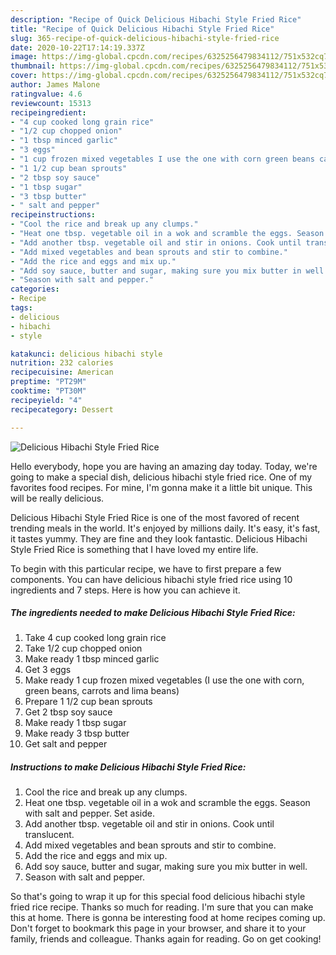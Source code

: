 ```yaml
---
description: "Recipe of Quick Delicious Hibachi Style Fried Rice"
title: "Recipe of Quick Delicious Hibachi Style Fried Rice"
slug: 365-recipe-of-quick-delicious-hibachi-style-fried-rice
date: 2020-10-22T17:14:19.337Z
image: https://img-global.cpcdn.com/recipes/6325256479834112/751x532cq70/delicious-hibachi-style-fried-rice-recipe-main-photo.jpg
thumbnail: https://img-global.cpcdn.com/recipes/6325256479834112/751x532cq70/delicious-hibachi-style-fried-rice-recipe-main-photo.jpg
cover: https://img-global.cpcdn.com/recipes/6325256479834112/751x532cq70/delicious-hibachi-style-fried-rice-recipe-main-photo.jpg
author: James Malone
ratingvalue: 4.6
reviewcount: 15313
recipeingredient:
- "4 cup cooked long grain rice"
- "1/2 cup chopped onion"
- "1 tbsp minced garlic"
- "3 eggs"
- "1 cup frozen mixed vegetables I use the one with corn green beans carrots and lima beans"
- "1 1/2 cup bean sprouts"
- "2 tbsp soy sauce"
- "1 tbsp sugar"
- "3 tbsp butter"
- " salt and pepper"
recipeinstructions:
- "Cool the rice and break up any clumps."
- "Heat one tbsp. vegetable oil in a wok and scramble the eggs. Season with salt and pepper. Set aside."
- "Add another tbsp. vegetable oil and stir in onions. Cook until translucent."
- "Add mixed vegetables and bean sprouts and stir to combine."
- "Add the rice and eggs and mix up."
- "Add soy sauce, butter and sugar, making sure you mix butter in well."
- "Season with salt and pepper."
categories:
- Recipe
tags:
- delicious
- hibachi
- style

katakunci: delicious hibachi style 
nutrition: 232 calories
recipecuisine: American
preptime: "PT29M"
cooktime: "PT30M"
recipeyield: "4"
recipecategory: Dessert

---
```



![Delicious Hibachi Style Fried Rice](https://img-global.cpcdn.com/recipes/6325256479834112/751x532cq70/delicious-hibachi-style-fried-rice-recipe-main-photo.jpg)

Hello everybody, hope you are having an amazing day today. Today, we're going to make a special dish, delicious hibachi style fried rice. One of my favorites food recipes. For mine, I'm gonna make it a little bit unique. This will be really delicious.



Delicious Hibachi Style Fried Rice is one of the most favored of recent trending meals in the world. It's enjoyed by millions daily. It's easy, it's fast, it tastes yummy. They are fine and they look fantastic. Delicious Hibachi Style Fried Rice is something that I have loved my entire life.


To begin with this particular recipe, we have to first prepare a few components. You can have delicious hibachi style fried rice using 10 ingredients and 7 steps. Here is how you can achieve it.

<!--inarticleads1-->

##### The ingredients needed to make Delicious Hibachi Style Fried Rice:

1. Take 4 cup cooked long grain rice
1. Take 1/2 cup chopped onion
1. Make ready 1 tbsp minced garlic
1. Get 3 eggs
1. Make ready 1 cup frozen mixed vegetables (I use the one with corn, green beans, carrots and lima beans)
1. Prepare 1 1/2 cup bean sprouts
1. Get 2 tbsp soy sauce
1. Make ready 1 tbsp sugar
1. Make ready 3 tbsp butter
1. Get  salt and pepper




<!--inarticleads2-->

##### Instructions to make Delicious Hibachi Style Fried Rice:

1. Cool the rice and break up any clumps.
1. Heat one tbsp. vegetable oil in a wok and scramble the eggs. Season with salt and pepper. Set aside.
1. Add another tbsp. vegetable oil and stir in onions. Cook until translucent.
1. Add mixed vegetables and bean sprouts and stir to combine.
1. Add the rice and eggs and mix up.
1. Add soy sauce, butter and sugar, making sure you mix butter in well.
1. Season with salt and pepper.




So that's going to wrap it up for this special food delicious hibachi style fried rice recipe. Thanks so much for reading. I'm sure that you can make this at home. There is gonna be interesting food at home recipes coming up. Don't forget to bookmark this page in your browser, and share it to your family, friends and colleague. Thanks again for reading. Go on get cooking!
